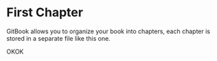 # First Chapter

GitBook allows you to organize your book into chapters, each chapter is stored in a separate file like this one.

OKOK



